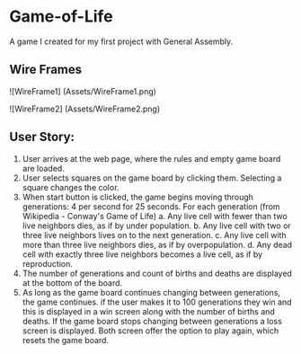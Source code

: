 # Game-of-Life
A game I created for my first project with General Assembly.


## Wire Frames

![WireFrame1] (Assets/WireFrame1.png)

![WireFrame2] (Assets/WireFrame2.png)

## User Story:

1.	User arrives at the web page, where the rules and empty game board are loaded.
2.	User selects squares on the game board by clicking them. Selecting a square changes the color.
3.	When start button is clicked, the game begins moving through generations: 4 per second for 25 seconds. For each generation (from Wikipedia - Conway's Game of Life)
a.	Any live cell with fewer than two live neighbors dies, as if by under population.
b.	Any live cell with two or three live neighbors lives on to the next generation.
c.	Any live cell with more than three live neighbors dies, as if by overpopulation.
d.	Any dead cell with exactly three live neighbors becomes a live cell, as if by reproduction.
4.	The number of generations and count of births and deaths are displayed at the bottom of the board.
5.	As long as the game board continues changing between generations, the game continues. if the user makes it to 100 generations they win and this is displayed in a win screen along with the number of births and deaths. If the game board stops changing between generations a loss screen is displayed. Both screen offer the option to play again, which resets the game board.